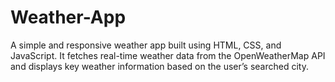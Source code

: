 # Weather-App
A simple and responsive weather app built using HTML, CSS, and JavaScript. It fetches real-time weather data from the OpenWeatherMap API and displays key weather information based on the user’s searched city.
